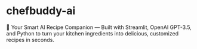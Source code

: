 # chefbuddy-ai
🍳 Your Smart AI Recipe Companion — Built with Streamlit, OpenAI GPT-3.5, and Python to turn your kitchen ingredients into delicious, customized recipes in seconds.

